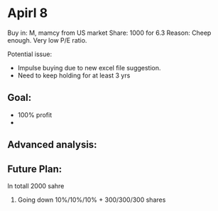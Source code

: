 # Apirl 8
Buy in: M, mamcy from US market
Share: 1000 for 6.3
Reason:
Cheep enough. Very low P/E ratio. 

Potential issue:
- Impulse buying due to new excel file suggestion.
- Need to keep holding for at least  3 yrs

## Goal:
- 100%  profit
- 
## Advanced analysis:

## Future Plan:
In totall 2000 sahre
1. Going down 10%/10%/10% + 300/300/300 shares 

<!--stackedit_data:
eyJoaXN0b3J5IjpbODc5MzkzNTI1LC0xMDY0NTc0MTRdfQ==
-->